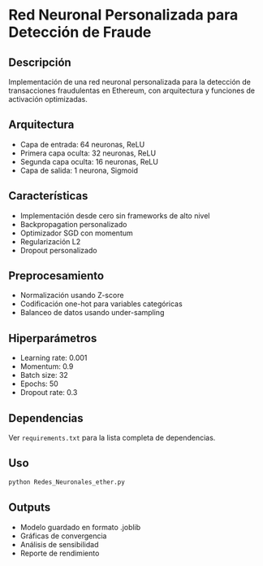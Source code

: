 # Red Neuronal Personalizada para Detección de Fraude

## Descripción
Implementación de una red neuronal personalizada para la detección de transacciones fraudulentas en Ethereum, con arquitectura y funciones de activación optimizadas.

## Arquitectura
- Capa de entrada: 64 neuronas, ReLU
- Primera capa oculta: 32 neuronas, ReLU
- Segunda capa oculta: 16 neuronas, ReLU
- Capa de salida: 1 neurona, Sigmoid

## Características
- Implementación desde cero sin frameworks de alto nivel
- Backpropagation personalizado
- Optimizador SGD con momentum
- Regularización L2
- Dropout personalizado

## Preprocesamiento
- Normalización usando Z-score
- Codificación one-hot para variables categóricas
- Balanceo de datos usando under-sampling

## Hiperparámetros
- Learning rate: 0.001
- Momentum: 0.9
- Batch size: 32
- Epochs: 50
- Dropout rate: 0.3

## Dependencias
Ver `requirements.txt` para la lista completa de dependencias.

## Uso
```python
python Redes_Neuronales_ether.py
```

## Outputs
- Modelo guardado en formato .joblib
- Gráficas de convergencia
- Análisis de sensibilidad
- Reporte de rendimiento
